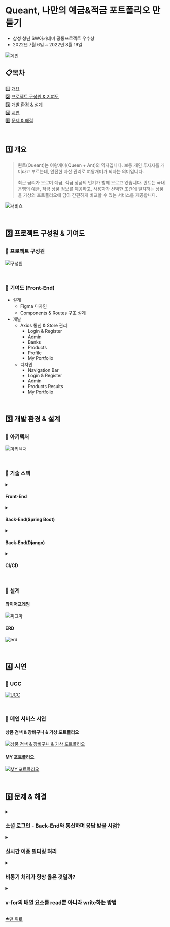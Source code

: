 # Queant, 나만의 예금&적금 포트폴리오 만들기

- 삼성 청년 SW아카데미 공통프로젝트 우수상
- 2022년 7월 6일 ~ 2022년 8월 19일

![메인](assets/메인.png)

## 📋목차

1️⃣ <a href="#1️⃣-개요">개요</a> <br>
2️⃣ <a href="#2️⃣-프로젝트-구성원--기여도">프로젝트 구성원 & 기여도</a> <br>
3️⃣ <a href="#3️⃣-개발-환경--설계">개발 환경 & 설계</a> <br>
4️⃣ <a href="#4️⃣-시연">시연</a> <br>
5️⃣ <a href="#5️⃣-문제--해결">문제 & 해결</a>

<br>

## 1️⃣ 개요
> 퀸트(Queant)는 여왕개미(Queen + Ant)의 약자입니다.
보통 개인 투자자를 개미라고 부르는데, 안전한 자산 관리로 여왕개미가 되자는 의미입니다.
> 
> 
> 최근 금리가 오르며 예금, 적금 상품의 인기가 함께 오르고 있습니다.
> 퀸트는 국내 은행의 예금, 적금 상품 정보를 제공하고, 사용자가 선택한 조건에 일치하는 상품을 가상의 포트폴리오에 담아 간편하게 비교할 수 있는 서비스를 제공합니다.
> 

![서비스](assets/서비스.jpg)

<br>

## 2️⃣ 프로젝트 구성원 & 기여도

### 🔸 프로젝트 구성원

![구성원](assets/구성원.png)

<br>

### 🔸 기여도 (Front-End)

- 설계
    - Figma 디자인
    - Components & Routes 구조 설계
- 개발
    - Axios 통신 & Store 관리
        - Login & Register
        - Admin
        - Banks
        - Products
        - Profile
        - My Portfolio
    - 디자인
        - Navigation Bar
        - Login & Register
        - Admin
        - Products Results
        - My Portfolio

<br>

## 3️⃣ 개발 환경 & 설계

### 🔸 아키텍처

![아키텍처](assets/아키텍처.png)

<br>

### 🔸 기술 스택

<details>
  <summary><h4>Front-End</h4></summary>
  <li>Visual Studio Code 1.70.0</li>
  <li>Vue3</li>
  <li>Node.js 16.16.0</li>
  <li>npm 8.11.0</li>
  <li>vuex 4.0.2</li>
  <li>vue-router 4.0.13</li>
</details>

<details>
  <summary><h4>Back-End(Spring Boot)</h4></summary>
  <li>IntelliJ</li>
  <li>Spring boot 2.6.7</li>
  <li>Spring-boot-jpa</li>
  <li>Spring Security</li>
  <li>Java 8</li>
  <li>Junit 4.13.1</li>
  <li>Mysql connector java 8.0.29</li>
  <li>Json Web Token 0.11.2</li>
  <li>Spring Fox BootStarter 3.0.0</li>
  <li>Jsoup 1.14.3</li>
  <li>ModelMapper 2.4.2</li>
  <li>Spring Cloud Starter AWS 2.2.6</li>
</details>

<details>
  <summary><h4>Back-End(Django)</h4></summary>
  <li>Python 3.10.5</li>
  <li>Django-apscheduler 0.6.2</li>
  <li>PyMySQL 1.0.2</li>
  <li>Bs4 0.0.1</li>
  <li>Gunicorn 19.6.0</li>
  <li>Lxml 4.9.1</li>
</details>

<details>
  <summary><h4>CI/CD</h4></summary>
  <li>AWS EC2</li>
  <li>MariaDB</li>
  <li>Docker</li>
  <li>Nginx</li>
  <li>Jenkins</li>
</details>

<br>

### 🔸 설계

#### 와이어프레임

![피그마](assets/피그마.png)

#### ERD

![erd](assets/erd.jpg)

<br>

## 4️⃣ 시연

### 🔸 UCC

[![UCC](assets/로고.png)](https://s3.us-west-2.amazonaws.com/secure.notion-static.com/9354423d-9390-456c-9b23-f0f12e709ae1/%EC%B5%9C%EC%A2%85ucc.mp4?X-Amz-Algorithm=AWS4-HMAC-SHA256&X-Amz-Content-Sha256=UNSIGNED-PAYLOAD&X-Amz-Credential=AKIAT73L2G45EIPT3X45%2F20220828%2Fus-west-2%2Fs3%2Faws4_request&X-Amz-Date=20220828T042126Z&X-Amz-Expires=86400&X-Amz-Signature=7ea185586e3bcbc98bcac00df769c6281bfee2ad75f78a9405ade10c1e1971fc&X-Amz-SignedHeaders=host&x-id=GetObject) 

<br>

### 🔸 메인 서비스 시연

#### 상품 검색 & 장바구니 & 가상 포트폴리오

[![상품 검색 & 장바구니 & 가상 포트폴리오](https://img.youtube.com/vi/rMqM7qSuPM0/0.jpg)](https://youtu.be/rMqM7qSuPM0) 

#### MY 포트폴리오
[![MY 포트폴리오](https://img.youtube.com/vi/rhvItLLQlbU/0.jpg)](https://youtu.be/rhvItLLQlbU) 

<br>

## 5️⃣ 문제 & 해결

<details>
  <summary><h3>소셜 로그인 - Back-End와 통신하며 응답 받을 시점?</h3></summary>

- **문제**

> 소셜 로그인을 구현하기 위해 처음에 세운 전략은 다음과 같다. 
Front End와 Back End에서 API KEY를 이중으로 관리하기 보단 하나의 API KEY를 이용하고자 소셜 로그인을 위한 모든 로직을 Back End에 작성하고, Front End는 Back End에 단 한 번의 요청으로 소셜 로그인 주소를 Redirect 받고, Token을 발급 받는다. 

1. 소셜 로그인 버튼 클릭
2. 소셜 로그인 화면으로 Redirect
3. 소셜 로그인 성공
4. 화면에 Token값 출력
 
1요청 1응답을 준수하지 않아서 문제가 발생했다. Front End는 Back End에게 소셜 로그인 화면을 요청하고, 그에 대한 응답을 받으면 끝난다. 뒤이은 Token값에 접근할 방법이 없다.
 
<br>
 
- **해결**

> 로그인 화면을 띄워서 인가 코드(Authorization Code) 발급 요청과 인가 코드로 Token값을 받는 총 2번의 요청을 보낸다.

1. 인가 코드를 받아 백엔드에게 두 번째 요청을 보내기 위해 route를 가진 컴포넌트를 생성
2. 소셜 로그인 플랫폼(Resource Server) Redirect URI에 위 주소를 추가

Front End에서 소셜 로그인 버튼을 클릭했을 때 Back End 로직에 의해 소셜 로그인 화면이 띄어지고, 사용자가 소셜 로그인에 성공하면 Redirect URI의 Query로 인가 코드에 접근할 수 있다. Back End에 인가 코드를 담아 요청하면 작성된 로직에 의해 소셜 로그인 플랫폼에 Token값을 응답 받는다.
> 

```jsx
// 1. 로그인 화면에서 구글 로고를 클릭하면 구글 로그인 화면으로 이동한다.
googleLogin() {
  axios({
    url: spring.social.google(),
    method: 'get'
  })
  .then((res) => {
    window.location.href = res.data
  })
  .catch((err) => {
    console.log(err)
  })
},

// 2. 구글 로그인에 성공하면 redirect URI주소('vue.localhost/google' == GoogleView.vue)의 route.query에 담긴 인가코드를 백엔드에게 다시 요청보낸다. 
getGoogleAuthorizationCode({ dispatch }, authorizationCode) {
  axios({
    url: spring.social.googlelogin(),
    method: 'get',
    params: {
      code: authorizationCode
    }
  })
  .then((res) => {
    dispatch('saveAccessToken', res.data.AccessToken)
    dispatch('saveRefreshToken', res.data.RefreshToken)
    dispatch('fetchUserInfo', res.data.email)
    router.push({ name: 'home' })
  })
  .catch((err) => {
    if (err.response.status === 409)
      alert('Queant 또는 다른 소셜 계정으로 이미 가입된 계정입니다.')
    else if (err.response.status === 423) {
      alert('비활성화 계정입니다.')
	    router.push({ name: 'login' })
		}
  })
},
```
</details>

<details>
  <summary><h3>실시간 이중 필터링 처리</h3></summary>

- **문제**

> Admin 권한을 지닌 유저는 관리자 페이지에서 전체 가입 유저를 조회하고, 유저의 권한 및 계정 활성화 여부를 조정할 수 있다. 보다 편리하고 효율적으로 조회하기 위해 유저를 권한(User, Manager, Admin), 가입 유형(Google, Naver, Kakao, None)별로 필터링해서 조회하는 기능을 넣고자 했다. 처음 전략은 전체 유저를 store에 배열 users로 관리하고, 권한으로 유저 조회하는 API를 요청해서 받은 응답에서 users와 겹치는 데이터들로 users를 갱신하고, 가입 유형으로 유저 조회하는 API 요청도 마찬가지로 구상했다.

처음엔 얼추 기능하는 것처럼 보이지만, 필터를 여러 번 바꿔보니 수시로 갱신 되는 users가 꼬여서 필터링이 제대로 되지 않았다.
> 

<br>

- **해결**

> 실시간 이중 필터링 처리를 위해 총 5가지의 state를 생성, 관리하기로 했다. 처음 전체 유저를 저장하는 users, 권한 필터링이 적용된 유저를 저장하는 roleUsers, 가입 유형 필터링 적용된 유저를 저장하는 socialUsers. 그리고 어느 필터링이 적용된 상태인지 확인하는 roleStatus, socialStatus. 흐름은 아래와 같다.

1. 컴포넌트가 화면에 출력되면 전체 유저 정보를 응답 받아 users에 저장 & 출력
2. Admin 유저 필터를 걸면 roleStatus에 Admin 저장
3. Admin 유저 정보를 응답 받아 roleUsers에 저장 & 출력
4. 위 결과에서 Kakao로 가입한 유저를 조회하기 위해 추가로 필터를 걸면 socialStatus에 Kakao 저장
5. Kakao로 가입한 유저 정보를 응답 받아 socialUsers에 저장
6. 현재 roleStatus의 값으로 권한 필터를 확인하고, 이중 반복문으로 roleUsers와 socialUsers를 순회하여 id가 일치하는 유저 정보만 새로운 배열에 담아 출력
7. 반대의 경우도 로직이 동일하기 때문에 실시간으로 필터를 수정해도 제대로 동작한다.
> 

😅 *이후 API 개선으로 로직이 간단해졌다.*
</details>

<details>
  <summary><h3>비동기 처리가 항상 옳은 것일까?</h3></summary>

- **문제**

> 어드민 유저는 관리자 페이지에서 모든 유저 정보를 조회할 수 있고, 유저의 권한, 계정 활성화 여부를 조정할 수 있다. 이 작업을 비동기로 처리 하려는 중 문제가 발생했다.

상위 컴포넌트에서 전체 유저 정보를 v-for로 순회하며 하위 컴포넌트에 각 유저 정보를 props로 하달 했고, 하위 컴포넌트에서 props로 받은 data를 store의 state와 getters에 저장하여 이용하려 했으나, v-for의 마지막 요소만 저장되어 모든 하위 컴포넌트가 동일한 유저 정보를 출력하게 됐다.
> 

<br>

- **해결**

> 단일 route로 관리되는 컴포넌트를 한 화면에 출력하면서 공용으로 쓰이는 store에서 각각의 유저 정보를 관리하려고 했기 때문에 발생한 문제였다. 이를 해결하기 위해서 떠오른 방법은 동적 path route 구조를 설계하여 유저마다 고유 path route를 갖도록 한다.

그 전에 근본적인 원리를 생각해봤다. 일반적으로 어드민 유저는 한 명이 아니라 여러 명이라 한 번에 여러 작업이 이루어질 수 있다. 비동기 처리는 사용자 경험 증진이 주 목적이라고 생각하는데, 관리자 페이지처럼 동시 다발적으로 이루어질 수 있는 중요한 작업은 변경 사항이 있을 때마다 동기 처리해주는 것이 취지에 적합하다고 판단되어 동기 처리로 결정했다.
> 

![해결3](assets/해결3.gif)
</details>

<details>
  <summary><h3>v-for의 배열 요소를 read뿐 아니라 write하는 방법</h3></summary>

- **문제**

> v-for를 이용해서 table을 작성할 때, 요소가 지닌 속성-값을 변경하려면 어떻게 해야 할지 고민이 됐다. v-for의 요소를 v-model로 매핑하는 것은 불가능했고, 하위 컴포넌트를 생성해서 요소를 props로 내려 받는 방법도 있지만, 화면에 table의 head가 요소의 개수만큼 표시되어서 보기 좋지 않았다.
> 

```html
<table class="rwd-table">

	...

    <tr v-for="customProduct in customProducts" :key="customProduct">

			...
	
      <td>
        <p>{{ customProduct.name }}</p>
      </td>
      <td>
        <p>{{ customProduct.start_date }} ~ {{ customProduct.end_date }}</p>
      </td>

			...

    </tr>

	...

</table>
```

<br>

- **해결**

> 모달로 해결했다. v-for가 도는 scope안에 button을 생성해서, 모달 띄우는 메소드를 연결했다. button을 누르면 customProduct를 modal 컴포넌트에 props로 내려 받는 방법으로 깔끔한 UI를 구현했다.
> 

```html
	...

		<td>
		  <button @click="openCustomProductEditModal(customProdcut)">
		    수정
		  </button>
		</td>

	...
```

![해결4](assets/해결4.gif)
</details>

<a href="#queant-나만의-예금적금-포트폴리오-만들기">⏏맨 위로</a>
